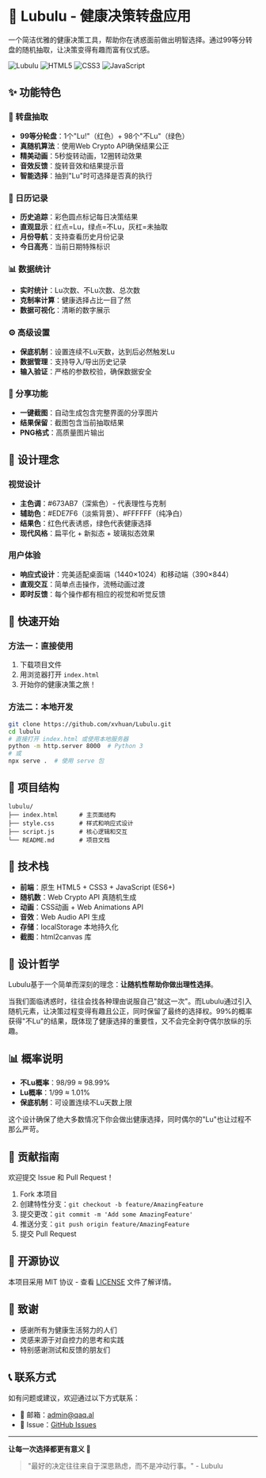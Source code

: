 # 🎯 Lubulu - 健康决策转盘应用

一个简洁优雅的健康决策工具，帮助你在诱惑面前做出明智选择。通过99等分转盘的随机抽取，让决策变得有趣而富有仪式感。

![Lubulu](https://img.shields.io/badge/Version-1.0.0-brightgreen) ![HTML5](https://img.shields.io/badge/HTML5-E34F26?logo=html5&logoColor=white) ![CSS3](https://img.shields.io/badge/CSS3-1572B6?logo=css3&logoColor=white) ![JavaScript](https://img.shields.io/badge/JavaScript-F7DF1E?logo=javascript&logoColor=black)

## ✨ 功能特色

### 🎪 转盘抽取
- **99等分轮盘**：1个"Lu!"（红色）+ 98个"不Lu"（绿色）
- **真随机算法**：使用Web Crypto API确保结果公正
- **精美动画**：5秒旋转动画，12圈转动效果
- **音效反馈**：旋转音效和结果提示音
- **智能选择**：抽到"Lu"时可选择是否真的执行

### 📅 日历记录

- **历史追踪**：彩色圆点标记每日决策结果
- **直观显示**：红点=Lu，绿点=不Lu，灰杠=未抽取
- **月份导航**：支持查看历史月份记录
- **今日高亮**：当前日期特殊标识

### 📊 数据统计
- **实时统计**：Lu次数、不Lu次数、总次数
- **克制率计算**：健康选择占比一目了然
- **数据可视化**：清晰的数字展示

### ⚙️ 高级设置
- **保底机制**：设置连续不Lu天数，达到后必然触发Lu
- **数据管理**：支持导入/导出历史记录
- **输入验证**：严格的参数校验，确保数据安全

### 📸 分享功能
- **一键截图**：自动生成包含完整界面的分享图片
- **结果保留**：截图包含当前抽取结果
- **PNG格式**：高质量图片输出

## 🎨 设计理念

### 视觉设计
- **主色调**：#673AB7（深紫色）- 代表理性与克制
- **辅助色**：#EDE7F6（淡紫背景）、#FFFFFF（纯净白）
- **结果色**：红色代表诱惑，绿色代表健康选择
- **现代风格**：扁平化 + 新拟态 + 玻璃拟态效果

### 用户体验
- **响应式设计**：完美适配桌面端（1440×1024）和移动端（390×844）
- **直观交互**：简单点击操作，流畅动画过渡
- **即时反馈**：每个操作都有相应的视觉和听觉反馈

## 🚀 快速开始

### 方法一：直接使用
1. 下载项目文件
2. 用浏览器打开 `index.html`
3. 开始你的健康决策之旅！

### 方法二：本地开发
```bash
git clone https://github.com/xvhuan/Lubulu.git
cd lubulu
# 直接打开 index.html 或使用本地服务器
python -m http.server 8000  # Python 3
# 或
npx serve .  # 使用 serve 包
```

## 📁 项目结构

```
lubulu/
├── index.html      # 主页面结构
├── style.css       # 样式和响应式设计
├── script.js       # 核心逻辑和交互
└── README.md       # 项目文档
```

## 🔧 技术栈

- **前端**：原生 HTML5 + CSS3 + JavaScript (ES6+)
- **随机数**：Web Crypto API 真随机生成
- **动画**：CSS动画 + Web Animations API
- **音效**：Web Audio API 生成
- **存储**：localStorage 本地持久化
- **截图**：html2canvas 库


## 🔮 设计哲学

Lubulu基于一个简单而深刻的理念：**让随机性帮助你做出理性选择**。

当我们面临诱惑时，往往会找各种理由说服自己"就这一次"。而Lubulu通过引入随机元素，让决策过程变得有趣且公正，同时保留了最终的选择权。99%的概率获得"不Lu"的结果，既体现了健康选择的重要性，又不会完全剥夺偶尔放纵的乐趣。

## 📊 概率说明

- **不Lu概率**：98/99 ≈ 98.99%
- **Lu概率**：1/99 ≈ 1.01%
- **保底机制**：可设置连续不Lu天数上限

这个设计确保了绝大多数情况下你会做出健康选择，同时偶尔的"Lu"也让过程不那么严苛。

## 🤝 贡献指南

欢迎提交 Issue 和 Pull Request！

1. Fork 本项目
2. 创建特性分支：`git checkout -b feature/AmazingFeature`
3. 提交更改：`git commit -m 'Add some AmazingFeature'`
4. 推送分支：`git push origin feature/AmazingFeature`
5. 提交 Pull Request

## 📄 开源协议

本项目采用 MIT 协议 - 查看 [LICENSE](LICENSE) 文件了解详情。

## 🙏 致谢

- 感谢所有为健康生活努力的人们
- 灵感来源于对自控力的思考和实践
- 特别感谢测试和反馈的朋友们

## 📞 联系方式

如有问题或建议，欢迎通过以下方式联系：

- 📧 邮箱：admin@qaq.al
- 🐛 Issue：[GitHub Issues](https://github.com/xvhuan/Lubulu/issues)

---

**让每一次选择都更有意义 🌟**

> "最好的决定往往来自于深思熟虑，而不是冲动行事。" - Lubulu 
